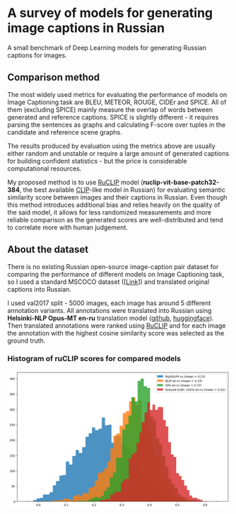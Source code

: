 # A survey of models for generating image captions in Russian
A small benchmark of Deep Learning models for generating Russian captions for images.

## Comparison method
The most widely used metrics for evaluating the performance of models on Image Captioning task are BLEU, METEOR, ROUGE, CIDEr and SPICE. All of them (excluding SPICE) mainly measure the overlap of words between generated and reference captions. SPICE is slightly different - it requires parsing the sentences as graphs and calculating F-score over tuples in the candidate and reference scene graphs.

The results produced by evaluation using the metrics above are usually either random and unstable or require a large amount of generated captions for building confident statistics - but the price is considerable computational resources.

My proposed method is to use [RuCLIP](https://github.com/ai-forever/ru-clip) model (**ruclip-vit-base-patch32-384**, the best available [CLIP](https://arxiv.org/abs/2103.00020)-like model in Russian) for evaluating semantic similarity score between images and their captions in Russian. Even though this method introduces additional bias and relies heavily on the quality of the said model, it allows for less randomized measurements and more reliable comparison as the generated scores are well-distributed and tend to correlate more with human judgement.

## About the dataset
There is no existing Russian open-source image-caption pair dataset for comparing the performance of different models on Image Captioning task, so I used a standard MSCOCO dataset ([[Link]](https://cocodataset.org/)) and translated original captions into Russian.

I used val2017 split - 5000 images, each image has around 5 different annotation variants. All annotations were translated into Russian using **Helsinki-NLP Opus-MT en-ru** translation model ([github](https://github.com/Helsinki-NLP/Opus-MT), [huggingface](https://huggingface.co/Helsinki-NLP/opus-mt-en-ru)). Then translated annotations were ranked using [RuCLIP](https://github.com/ai-forever/ru-clip) and for each image the annotation with the highest cosine similarity score was selected as the ground truth.

### Histogram of ruCLIP scores for compared models
![Alt text](artifacts/hist.png?raw=true "Comparison histogram")
